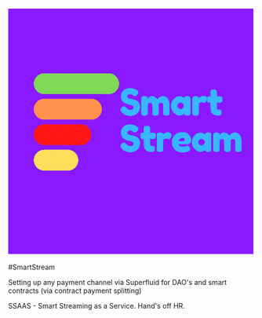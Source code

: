 ![Alt Image text](SmartStream.PNG)


#SmartStream

Setting up any payment channel via Superfluid for DAO's and smart contracts (via contract payment splitting)

SSAAS - Smart Streaming as a Service.  Hand's off HR. 

